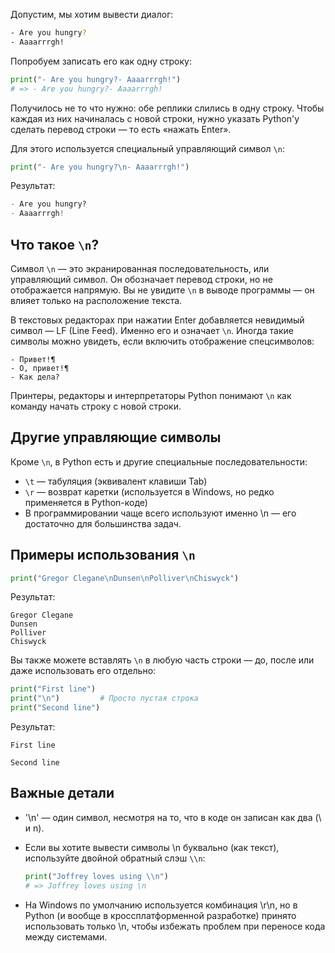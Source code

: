 Допустим, мы хотим вывести диалог:

```bash
- Are you hungry?
- Aaaarrrgh!
```

Попробуем записать его как одну строку:

```python
print("- Are you hungry?- Aaaarrrgh!")
# => - Are you hungry?- Aaaarrrgh!
```

Получилось не то что нужно: обе реплики слились в одну строку. Чтобы каждая из них начиналась с новой строки, нужно указать Python'у сделать перевод строки — то есть «нажать Enter».

Для этого используется специальный управляющий символ `\n`:

```python
print("- Are you hungry?\n- Aaaarrrgh!")
```

Результат:

```python
- Are you hungry?
- Aaaarrrgh!
```

## Что такое `\n`?

Символ `\n` — это экранированная последовательность, или управляющий символ. Он обозначает перевод строки, но не отображается напрямую. Вы не увидите `\n` в выводе программы — он влияет только на расположение текста.

В текстовых редакторах при нажатии Enter добавляется невидимый символ — LF (Line Feed). Именно его и означает `\n`. Иногда такие символы можно увидеть, если включить отображение спецсимволов:

```
- Привет!¶
- О, привет!¶
- Как дела?
```

Принтеры, редакторы и интерпретаторы Python понимают `\n` как команду начать строку с новой строки.

## Другие управляющие символы

Кроме `\n`, в Python есть и другие специальные последовательности:

- `\t` — табуляция (эквивалент клавиши Tab)
- `\r` — возврат каретки (используется в Windows, но редко применяется в Python-коде)
- В программировании чаще всего используют именно \n — его достаточно для большинства задач.

## Примеры использования `\n`

```python
print("Gregor Clegane\nDunsen\nPolliver\nChiswyck")
```

Результат:

```
Gregor Clegane
Dunsen
Polliver
Chiswyck
```

Вы также можете вставлять `\n` в любую часть строки — до, после или даже использовать его отдельно:

```python
print("First line")
print("\n")         # Просто пустая строка
print("Second line")
```

Результат:

```
First line

Second line
```

## Важные детали

- '\n' — один символ, несмотря на то, что в коде он записан как два (\ и n).
- Если вы хотите вывести символы \n буквально (как текст), используйте двойной обратный слэш `\\n`:

  ```python
  print("Joffrey loves using \\n")
  # => Joffrey loves using \n
  ```

- На Windows по умолчанию используется комбинация \r\n, но в Python (и вообще в кроссплатформенной разработке) принято использовать только \n, чтобы избежать проблем при переносе кода между системами.
  
